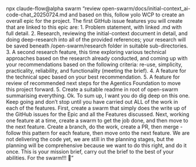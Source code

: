 npx claude-flow@alpha swarm “review open-swarm/docs/initial-context_ai-code-chat_20250724.md and based on this, follow yolo WCP to create an overall epic for the project. The first GitHub issue features you will create that are linked to this epic are: 1. Problem statement, with linked .md with full detail. 2. Research, reviewing the initial-context document in detail, and doing deep-research into all of the provided references; your research will be saved beneath /open-swarm/research folder in suitable sub-directories. 3. A second research feature, this time exploring various technical approaches based on the research already conducted, and coming up with your recommendations based on the following criteria: re-use, simplicity, practicality, reliability, and functionality (meeting the brief). 4. A feature for the technical spec based on your best recommendation. 5. A feature for review of recommended next steps for the Agentics Foundation to move this project forward. 5. Create a suitable readme in root of open-swarm summarising everything. Ok. To sum up, I want you do dig deep on this one. Keep going and don’t stop until you have carried out ALL of the work in each of the features. First, create a swarm that simply does the write up of the GitHub issues for the Epic and all the Features discussed.  Next, working one feature at a time, create a swarm to get the job done, and then move to the next feature. Create a branch, do the work, create a PR, then merge - follow this pattern for each feature, then move onto the next feature. We are not delivering the code yet, we are still in the planning stages, but the planning will be comprehensive because we want to do this right, and do it once. This is your mission brief, carry out the brief to the best of your abilities. For the swarm!!! 🫡”